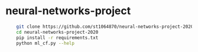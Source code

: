 # neural-networks-project

```bash
    git clone https://github.com/st1064870/neural-networks-project-2020.git
    cd neural-networks-project-2020
    pip install -r requirements.txt
    python ml_cf.py --help
```
